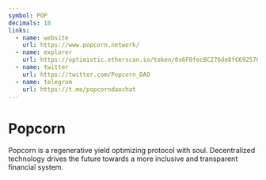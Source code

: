 ```yaml
---
symbol: POP
decimals: 18
links:
  - name: website
    url: https://www.popcorn.network/
  - name: explorer
    url: https://optimistic.etherscan.io/token/0x6F0fecBC276de8fC69257065fE47C5a03d986394
  - name: twitter
    url: https://twitter.com/Popcorn_DAO
  - name: telegram
    url: https://t.me/popcorndaochat
---
```


# Popcorn

Popcorn is a regenerative yield optimizing protocol with soul. Decentralized technology drives the future towards a more inclusive and transparent financial system.
